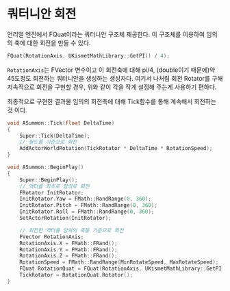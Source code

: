 # 쿼터니안 회전
언리얼 엔진에서 FQuat이라는 쿼터니안 구조체 제공한다. 이 구조체를 이용하여 임의의 축에 대한 회전을 만들 수 있다.
```cpp
FQuat(RotationAxis, UKismetMathLibrary::GetPI() / 4);
```
``RotationAxis``는 FVector 변수이고 이 회전축에 대해 pi/4, (double이기 때문에)약 45도정도 회전하는 쿼터니안을 생성하는 생성자다. 여기서 나처럼 회전 Rotator를 구해 지속적으로 회전을 구현할 경우, 위와 같이 각을 작게 설정해 주는게 사용하기 편하다.

최종적으로 구현한 결과물 임의의 회전축에 대해 Tick함수를 통해 계속해서 회전하는 것 이다.
```cpp
void ASummon::Tick(float DeltaTime)
{
	Super::Tick(DeltaTime);
	// 월드를 기준으로 회전
	AddActorWorldRotation(TickRotator * DeltaTime * RotationSpeed);
}

void ASummon::BeginPlay()
{
	Super::BeginPlay();
	// 액터를 최초로 임의로 회전
	FRotator InitRotator;
	InitRotator.Yaw = FMath::RandRange(0, 360);
	InitRotator.Pitch = FMath::RandRange(0, 360);
	InitRotator.Roll = FMath::RandRange(0, 360);
	SetActorRotation(InitRotator);

	// 회전한 액터를 임의의 축을 기준으로 회전
	FVector RotationAxis;
	RotationAxis.X = FMath::FRand();
	RotationAxis.Y = FMath::FRand();
	RotationAxis.Z = FMath::FRand();
	RotationSpeed = FMath::RandRange(MinRotateSpeed, MaxRotateSpeed);
	FQuat RotationQuat = FQuat(RotationAxis, UKismetMathLibrary::GetPI() / 4);
	TickRotator = RotationQuat.Rotator();
}
```